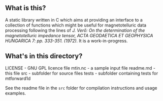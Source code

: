 ## What is this?
A static library written in C which aims at providing an interface to a collection of functions which might be useful for magnetotelluric data processing following the lines of
*J. Verő: On the determination of the magnetotelluric impedance tensor, ACTA GEODAETICA ET GEOPHYSICA HUNGARICA 7: pp. 333-351. (1972)*. It is a work-in-progress.

## What's in this directory?
LICENSE   - GNU GPL licence file
mtin.nc   - a sample input file
readme.md - this file
src       - subfolder for source files
tests     - subfolder containing tests for mtforward1d

See the readme file in the `src` folder for compilation instructions and usage examples. 

